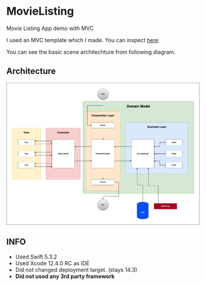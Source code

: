 # MovieListing
Movie Listing App demo with MVC

I used an MVC template which I made. You can inspect [here](https://github.com/gkoca/MVCTemplate)

You can see the basic scene architechture from following diagram.
## Architecture
![diagram](Diagram.png)

## INFO
- Used Swift 5.3.2
- Used Xcode 12.4.0 RC as IDE
- Did not changed deployment target. (stays 14.3)
- **Did not used any 3rd party framework**
